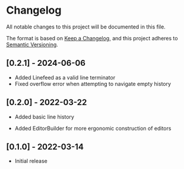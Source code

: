 # Changelog
All notable changes to this project will be documented in this file.

The format is based on [Keep a Changelog](https://keepachangelog.com/en/1.0.0/),
and this project adheres to [Semantic Versioning](https://semver.org/spec/v2.0.0.html).

## [0.2.1] - 2024-06-06

- Added Linefeed as a valid line terminator
- Fixed overflow error when attempting to navigate empty history

## [0.2.0] - 2022-03-22

- Added basic line history

- Added EditorBuilder for more ergonomic construction of editors

## [0.1.0] - 2022-03-14

- Initial release

